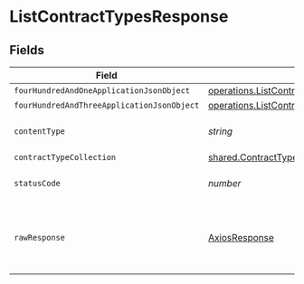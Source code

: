 # ListContractTypesResponse


## Fields

| Field                                                                                                                          | Type                                                                                                                           | Required                                                                                                                       | Description                                                                                                                    |
| ------------------------------------------------------------------------------------------------------------------------------ | ------------------------------------------------------------------------------------------------------------------------------ | ------------------------------------------------------------------------------------------------------------------------------ | ------------------------------------------------------------------------------------------------------------------------------ |
| `fourHundredAndOneApplicationJsonObject`                                                                                       | [operations.ListContractTypesResponseBody](../../models/operations/listcontracttypesresponsebody.md)                           | :heavy_minus_sign:                                                                                                             | Unauthenticated                                                                                                                |
| `fourHundredAndThreeApplicationJsonObject`                                                                                     | [operations.ListContractTypesContractTypesResponseBody](../../models/operations/listcontracttypescontracttypesresponsebody.md) | :heavy_minus_sign:                                                                                                             | Forbidden                                                                                                                      |
| `contentType`                                                                                                                  | *string*                                                                                                                       | :heavy_check_mark:                                                                                                             | HTTP response content type for this operation                                                                                  |
| `contractTypeCollection`                                                                                                       | [shared.ContractTypeCollection](../../models/shared/contracttypecollection.md)                                                 | :heavy_minus_sign:                                                                                                             | OK                                                                                                                             |
| `statusCode`                                                                                                                   | *number*                                                                                                                       | :heavy_check_mark:                                                                                                             | HTTP response status code for this operation                                                                                   |
| `rawResponse`                                                                                                                  | [AxiosResponse](https://axios-http.com/docs/res_schema)                                                                        | :heavy_minus_sign:                                                                                                             | Raw HTTP response; suitable for custom response parsing                                                                        |